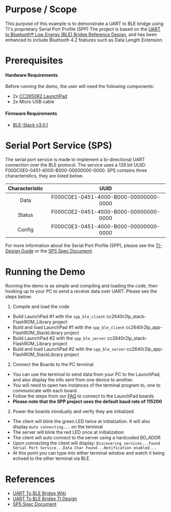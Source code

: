 
Purpose / Scope
===============

This purpose of this example is to demonstrate a UART to BLE bridge using TI's proprietary Serial Port Profile (SPP)
The project is based on the [UART to Bluetooth® Low Energy (BLE) Bridge Reference Design](http://www.ti.com/tool/TIDC-SPPBLE-SW-RD), and has been enhanced to include Bluetooth 4.2 features such as Data Length Extension.

Prerequisites
=============

#### Hardware Requirements

Before running the demo, the user will need the following components:

- 2x [CC2650R2 LaunchPad](http://www.ti.com/tool/launchxl-cc2640r2)
- 2x Micro USB cable

#### Firmware Requirements

- [BLE-Stack v3.0.1](http://www.ti.com/tool/SIMPLELINK-CC2640R2-SDK)

Serial Port Service (SPS)
=========================

The serial port service is made to implement a bi-directional UART connection over the BLE protocol. The service uses a 128 bit UUID: F000C0E0-0451-4000-B000-00000000-0000. SPS contains three characteristics, they are listed below.

| Characteristic    | UUID                                      |
|:-----------------:|:-----------------------------------------:|
|Data               | F000C0E1-0451-4000-B000-00000000-0000     |
|Status             | F000C0E2-0451-4000-B000-00000000-0000     |
|Config             | F000C0E3-0451-4000-B000-00000000-0000     |

For more information about the Serial Port Profile (SPP), please see the [TI-Design Guide](http://www.ti.com/tool/TIDC-SPPBLE-SW-RD) or the [SPS Spec Document](http://www.ti.com/lit/TIDUA63).





Running the Demo
================

Running the demo is as simple and compiling and loading the code, then hooking up to your PC to send a receive data over UART. Please see the steps below:

1. Compile and load the code
 - Build LaunchPad #1 with the `spp_ble_client` cc2640r2lp_stack-FlashROM_Library project
 - Build and load LaunchPad #1 with the `spp_ble_client` cc2640r2lp_app-FlashROM_StackLibrary project
 - Build LaunchPad #2 with the `spp_ble_server` cc2640r2lp_stack-FlashROM_Library project
 - Build and load LaunchPad #2 with the `spp_ble_server` cc2640r2lp_app-FlashROM_StackLibrary project

2. Connect the Boards to the PC terminal
 - You can use the terminal to send data from your PC to the LaunchPad, and also display the info sent from one device to another.
 - You will need to open two instances of the terminal program to, one to communicate with each board.
 - Follow the steps from our [FAQ](faq.md) to connect to the LaunchPad boards
 - **Please note that the SPP project uses the default baud rate of 115200**

2. Power the boards inividually and verify they are initialized
 - The client will blink the green LED twice at initialzation. It will also display `Auto connecting...` on the terminal
 - The server will blink the red LED once at initialization
 - The client will auto connect to the server using a hardcoded BD\_ADDR
 - Upon connecting the client will display: `Discovering services...Found Serial Port Service...Data Char Found...Notification enabled...`
 - At this point you can type into either terminal window and watch it being echoed to the other terminal via BLE.

References
==========
 * [UART To BLE Bridge Wiki](http://processors.wiki.ti.com/index.php/CC2640_UART_to_BLE_Bridge)
 * [UART To BLE Bridge TI Design](http://www.ti.com/tool/TIDC-SPPBLE-SW-RD)
 * [SPS Spec Document](http://www.ti.com/lit/TIDUA63)
